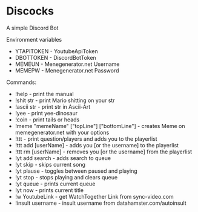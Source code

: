 # Discocks
A simple Discord Bot

Environment variables
 - YTAPITOKEN - YoutubeApiToken
 - DBOTTOKEN - DiscordBotToken
 - MEMEUN - Menegenerator.net Username
 - MEMEPW - Menegenerator.net Password

Commands:
 - !help - print the manual
 - !shit str - print Mario shitting on your str
 - !ascii str - print str in Ascii-Art
 - !yee - print yee-dinosaur
 - !coin - print tails or heads
 - !meme "memeName" ["topLine"] ["bottomLine"] - creates Meme on memegenerator.net with your options
 - !ttt - print question/players and adds you to the playerlist
 - !ttt add [userName] - adds you [or the username] to the playerlist
 - !ttt rm [userName] - removes you [or the username] from the playerlist
 - !yt add search - adds search to queue 
 - !yt skip - skips current song
 - !yt plause - toggles between paused and playing
 - !yt stop - stops playing and clears queue
 - !yt queue - prints current queue
 - !yt now - prints current title
 - !w YoutubeLink - get WatchTogether Link from sync-video.com
 - !insult username - insult username from datahamster.com/autoinsult